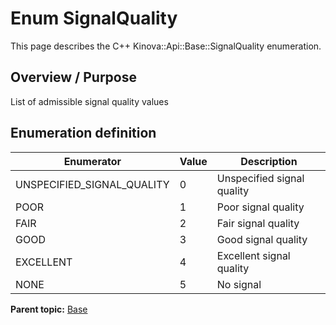 # Enum SignalQuality

This page describes the C++ Kinova::Api::Base::SignalQuality enumeration.

## Overview / Purpose

List of admissible signal quality values

## Enumeration definition

|Enumerator|Value|Description|
|----------|-----|-----------|
|UNSPECIFIED\_SIGNAL\_QUALITY|0|Unspecified signal quality|
|POOR|1|Poor signal quality|
|FAIR|2|Fair signal quality|
|GOOD|3|Good signal quality|
|EXCELLENT|4|Excellent signal quality|
|NONE|5|No signal|

**Parent topic:** [Base](../references/summary_Base.md)

